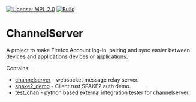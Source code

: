 [![License: MPL 2.0](https://img.shields.io/badge/License-MPL%202.0-brightgreen.svg)](https://opensource.org/licenses/MPL-2.0)
[![Build](https://travis-ci.org/mozilla-services/channelserver.svg?branch=master)](https://travis-ci.org/mozilla-services/channelserver)

# ChannelServer

A project to make Firefox Account log-in, pairing and sync easier
between devices and applications devices or applications.

Contains:

- [channelserver](./channelserver/) - websocket message relay server.
- [spake2_demo](./spake2_demo/) - Client rust SPAKE2 auth demo.
- [test_chan](./test_chan/) - python based external integration tester
  for channelserver.


